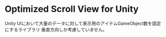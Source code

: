 # Optimized Scroll View for Unity

Unity UIにおいて大量のデータに対して表示用のアイテムGameObject数を固定にするライブラリ
垂直方向しか考慮していません。

